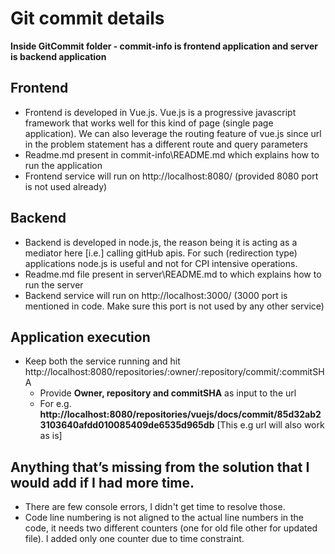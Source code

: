 # Git commit details

**Inside GitCommit folder - commit-info is frontend application and server is backend application**

## Frontend

- Frontend is developed in Vue.js. Vue.js is a progressive javascript framework that works well for this kind of page (single page application). We can also leverage the routing feature of vue.js since url in the problem statement has a different route and query parameters
- Readme.md present in commit-info\README.md which explains how to run the application
- Frontend service will run on http://localhost:8080/ (provided 8080 port is not used already)

## Backend

- Backend is developed in node.js, the reason being it is acting as a mediator here [i.e.] calling gitHub apis. For such (redirection type) applications node.js is useful and not for CPI intensive operations.
- Readme.md file present in server\README.md to which explains how to run the server
- Backend service will run on http://localhost:3000/ (3000 port is mentioned in code. Make sure this port is not used by any other service)

## Application execution

-   Keep both the service running and hit http://localhost:8080/repositories/:owner/:repository/commit/:commitSHA
    - Provide **Owner, repository and commitSHA** as input to the url
    - For e.g.  **http://localhost:8080/repositories/vuejs/docs/commit/85d32ab23103640afdd010085409de6535d965db** [This e.g url will also work as is]

## Anything that’s missing from the solution that I would add if I had more time.

- There are few console errors, I didn't get time to resolve those.
- Code line numbering is not aligned to the actual line numbers in the code, it needs two different counters (one for old file other for updated file). I added only one counter due to time constraint. 

